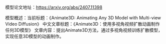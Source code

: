模型论文地址：https://arxiv.org/abs/2407.11398

模型概述：当前标题：《Animate3D: Animating Any 3D Model with Multi-view Video Diffusion》
中文文章标题：《Animate3D：使用多视角视频扩散动画制作任何3D模型》
文章内容：提出Animate3D方法，通过多视角视频训练扩散模型，实现任意3D模型的动画制作。
